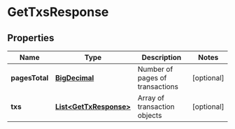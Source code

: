 
# GetTxsResponse

## Properties
Name | Type | Description | Notes
------------ | ------------- | ------------- | -------------
**pagesTotal** | [**BigDecimal**](BigDecimal.md) | Number of pages of transactions |  [optional]
**txs** | [**List&lt;GetTxResponse&gt;**](GetTxResponse.md) | Array of transaction objects |  [optional]



